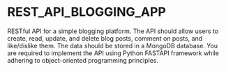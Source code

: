 # REST_API_BLOGGING_APP
RESTful API for a simple blogging platform. The API should allow users to create, read, update, and delete blog posts, comment on posts, and like/dislike them. The data should be stored in a MongoDB database. You are required to implement the API using Python FASTAPI framework while adhering to object-oriented programming principles.
